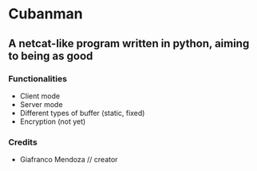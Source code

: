<h1>Cubanman</h1>

<h2>A netcat-like program written in python, aiming to being as good</h2>

<h3>Functionalities</h3>

- Client mode
- Server mode
- Different types of buffer (static, fixed)
- Encryption (not yet)

<h3>Credits</h3>

- Giafranco Mendoza // creator

